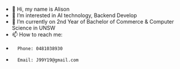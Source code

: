 - 👋 Hi, my name is Alison
- 👀 I’m interested in AI technology, Backend Develop
- 🌱 I’m currently on 2nd Year of Bachelor of Commerce & Computer Science in UNSW
- 📫 How to reach me:
-       Phone: 0481038930
-       Email: J99Y19@gmail.com

<!---
J99Y/J99Y is a ✨ special ✨ repository because its `README.md` (this file) appears on your GitHub profile.
You can click the Preview link to take a look at your changes.
--->
